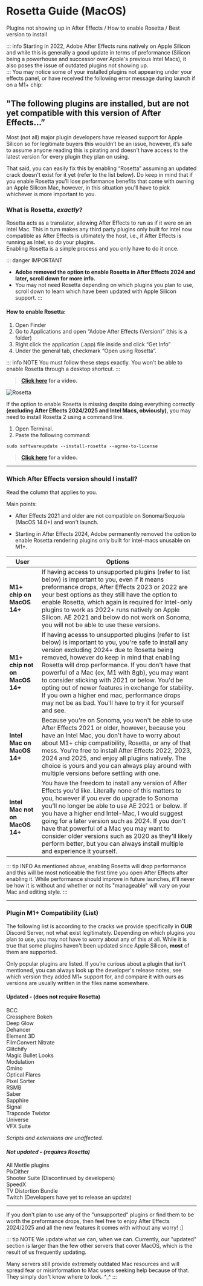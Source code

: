 # **Rosetta Guide (MacOS)**
Plugins not showing up in After Effects / How to enable Rosetta / Best version to install

::: info
Starting in 2022, Adobe After Effects runs natively on Apple Silicon and while this is generally a good update in  terms of preformance (Silicon being a powerhouse and successor over Apple's previous Intel Macs), it also poses the issue of outdated plugins not showing up.  
:::
You may notice some of your installed plugins not appearing under your effects panel, or have received the following error message during launch if on a M1+ chip:
## **"The following plugins are installed, but are not yet compatible with this version of After Effects...”**
Most (not all) major plugin developers have released support for Apple Silicon so for legitimate buyers this wouldn’t be an issue, however, it’s safe to assume anyone reading this is pirating and doesn't have access to the latest version for every plugin they plan on using.

That said, you can easily fix this by enabling “Rosetta” assuming an updated crack doesn't exist for it yet (refer to the list below). Do keep in mind that if you enable Rosetta you’ll lose performance benefits that come with owning an Apple Silicon Mac, however, in this situation you'll have to pick whichever is more important to you.

### **What is Rosetta, *exactly*?**

Rosetta acts as a translator, allowing After Effects to run as if it were on an Intel Mac. This in turn makes any third party plugins only built for Intel now compatible as After Effects is ultimately the host, i.e., if After Effects is running as Intel, so do your plugins.  
Enabling Rosetta is a simple process and you only have to do it once. 

::: danger IMPORTANT
- **Adobe removed the option to enable Rosetta in After Effects 2024 and later, scroll down for more info.**
- You may not need Rosetta depending on which plugins you plan to use, scroll down to learn which have been updated with Apple Silicon support.
:::

#### **How to enable Rosetta:**
1. Open Finder
2. Go to Applications and open “Adobe After Effects (Version)” (this is a folder)
3. Right click the application (.app) file inside and click “Get Info”
4. Under the general tab, checkmark “Open using Rosetta”. 

::: info NOTE
You must follow these steps exactly. You won't be able to enable Rosetta through a desktop shortcut.
:::

> **[Click here](https://youtube.com/shorts/dFFfBaWoH0A?si=vG6cgwU9c7WPpx3C) for a video.**  

![Rosetta](./public/Rosetta.png)

If the option to enable Rosetta is missing despite doing everything correctly **(excluding After Effects 2024/2025 and Intel Macs, obviously)**, you may need to install Rosetta 2 using a command line.

1. Open Terminal.
2. Paste the following command:
```
sudo softwareupdate --install-rosetta --agree-to-license
```

> **[Click here](https://youtube.com/shorts/LRh7WvCsmy8?si=-b0uGl5cnEW27Py5) for a video.**

***
### **Which After Effects version should I install?**
Read the column that applies to you.

Main points:

- After Effects 2021 and older are not compatible on Sonoma/Sequoia (MacOS 14.0+) and won't launch.

- Starting in After Effects 2024, Adobe permanently removed the option to enable Rosetta rendering plugins only built for intel-macs unusable on M1+.

User | Options
------ | ------
**M1+ chip on MacOS 14+**  |  If having access to unsupported plugins (refer to list below) is important to you, even if it means preformance drops, After Effects 2023 or 2022 are your best options as they still have the option to enable Rosetta, which again is required for Intel-only plugins to work as 2022+ runs natively on Apple Silicon. AE 2021 and below do not work on Sonoma, you will not be able to use these versions. 
**M1+ chip not on MacOS 14+** | If having acesss to unsupported plugins (refer to list below) is important to you, you're safe to install any version excluding 2024+ due to Rosetta being removed, however do keep in mind that enabling Rosetta will drop performance. If you don't have that powerful of a Mac (ex, M1 with 8gb), you may want to consider sticking with 2021 or below. You'd be opting out of newer features in exchange for stability. If you own a higher end mac, performance drops may not be as bad. You'll have to try it for yourself and see.
**Intel Mac on MacOS 14+**  | Because you're on Sonoma, you won't be able to use After Effects 2021 or older, however, because you have an Intel Mac, you don't have to worry about about M1+ chip compatibility, Rosetta, or any of that mess. You're free to install After Effects 2022, 2023, 2024 and 2025, and enjoy all plugins natively. The choice is yours and you can always play around with multiple versions before settling with one.
**Intel Mac not on MacOS 14+** | You have the freedom to install any version of After Effects you'd like. Literally none of this matters to you, however if you ever do upgrade to Sonoma you'll no longer be able to use AE 2021 or below. If you have a higher end Intel-Mac, I would suggest going for a later version such as 2024. If you don't have that powerful of a Mac you may want to consider older versions such as 2020 as they'll likely perform better, but you can always install multiple and experience it yourself.

::: tip INFO
 As mentioned above, enabling Rosetta will drop performance and this will be most noticeable the first time you open After Effects after enabling it. While performance should improve in future launches, it'll never be how it is without and whether or not its "manageable" will vary on your Mac and editing style.
:::

*** 
### **Plugin M1+ Compatibility (List)**
The following list is according to the cracks we provide specifically in **OUR** Discord Server, not what exist legitimately.  Depending on which plugins you plan to use, you may not have to worry about any of this at all. While it is true that some plugins haven't been updated since Apple Silicon, **most** of them are supported.

Only popular plugins are listed. If you’re curious about a plugin that isn't mentioned, you can always look up the developer's release notes, see which version they added M1+ support for, and compare it with ours as versions are usually written in the files name somewhere.


#### **Updated - (does not require Rosetta)**
BCC  
Crossphere Bokeh  
Deep Glow  
Dehancer  
Element 3D  
FilmConvert Nitrate  
Glitchify  
Magic Bullet Looks  
Modulation  
Omino  
Optical Flares  
Pixel Sorter  
RSMB  
Saber  
Sapphire  
Signal  
Trapcode
Twixtor  
Universe  
VFX Suite  

*Scripts and extensions are unaffected.*

#### *Not updated - (**requires** Rosetta)*
All Mettle plugins  
PixDither  
Shooter Suite (Discontinued by developers)  
SpeedX  
TV Distortion Bundle  
Twitch (Developers have yet to release an update)
***
If you don't plan to use any of the "unsupported" plugins or find them to be worth the preformance drops, then feel free to enjoy After Effects 2024/2025 and all the new features it comes with without any worry! :]

::: tip NOTE
 We update what we can, when we can. Currently, our "updated" section is larger than the few other servers that cover MacOS, which is the result of us frequently updating.  
 
 Many servers still provide extremely outdated Mac resources and will spread fear or misinformation to Mac users seeking help because of that. They simply don't know where to look. ^_^
 :::

